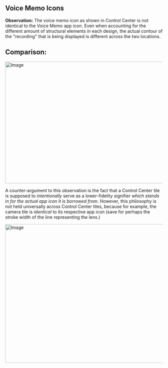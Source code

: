 ## Voice Memo Icons

**Observation:** The voice memo icon as shown in Control Center is not identical to the Voice Memo app icon. Even when accounting for the different amount of structural elements in each design, the actual contour of the "recording" that is being displayed is different across the two locations.

## Comparison:

<img width="750" height="388" alt="Image" src="https://github.com/user-attachments/assets/042d0597-a7df-4c3e-9eb9-89e84b205502" />

A counter-argument to this observation is the fact that a Control Center tile is supposed to _intentionally_ serve as a lower-fidelity signifier _which stands in for the actual app icon it is borrowed from._ However, this philosophy is _not_ held universally across Control Center tiles, because for example, the camera tile is _identical_ to its respective app icon (save for perhaps the stroke width of the line representing the lens.)

<img width="750" height="442" alt="Image" src="https://github.com/user-attachments/assets/4f742fd0-2838-4e85-a1fc-6891d8ed7643" />
